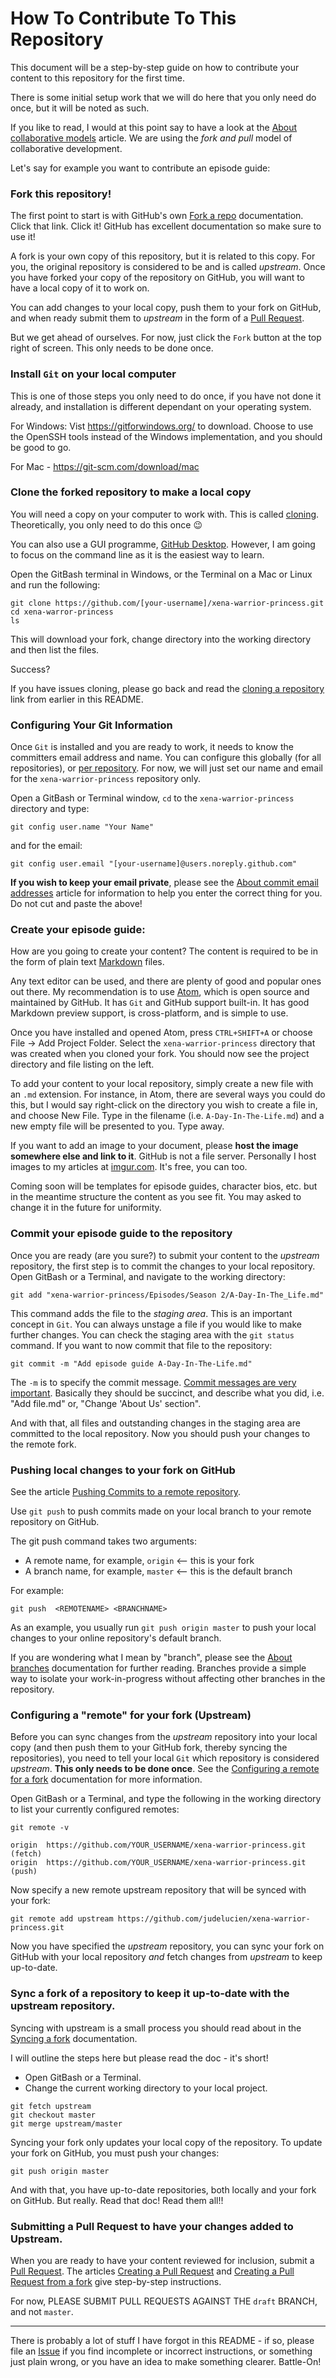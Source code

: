 # How To Contribute To This Repository

This document will be a step-by-step guide on how to contribute your content to this repository for the first time.

There is some initial setup work that we will do here that you only need do once, but it will be noted as such.

If you like to read, I would at this point say to have a look at the [About collaborative models](https://help.github.com/en/articles/about-collaborative-development-models) article. We are using the _fork and pull_ model of collaborative development.

Let's say for example you want to contribute an episode guide:

### Fork this repository!

The first point to start is with GitHub's own [Fork a repo](https://help.github.com/en/articles/fork-a-repo) documentation. Click that link. Click it! GitHub has excellent documentation so make sure to use it!

A fork is your own copy of this repository, but it is related to this copy. For you, the original repository is considered to be and is called _upstream_. Once you have forked your copy of the repository on GitHub, you will want to have a local copy  of it to work on.

You can add changes to your local copy, push them to your fork on GitHub, and when ready submit them to  _upstream_ in the form of a [Pull Request](https://help.github.com/en/articles/about-pull-requests).

But we get ahead of ourselves. For now, just click the `Fork` button at the top right of screen. This only needs to be done once.

### Install `Git` on your local computer

This is one of those steps you only need to do once, if you have not done it already, and installation is different dependant on your operating system.

For Windows: Vist https://gitforwindows.org/ to download. Choose to use the OpenSSH tools instead of the Windows implementation, and you should be good to go.

For Mac - https://git-scm.com/download/mac

### Clone the forked repository to make a local copy

You will need a copy on your computer to work with. This is called [cloning](https://help.github.com/en/articles/cloning-a-repository). Theoretically, you only need to do this once :wink:

You can also use a GUI programme, [GitHub Desktop](https://desktop.github.com/). However, I am going to focus on the command line as it is the easiest way to learn.

Open the GitBash terminal in Windows, or the Terminal on a Mac or Linux and run the following:

```
git clone https://github.com/[your-username]/xena-warrior-princess.git
cd xena-warror-princess
ls
```

This will download your fork, change directory into the working directory and then list the files.

Success?

If you have issues cloning, please go back and read the [cloning a repository](https://help.github.com/en/articles/cloning-a-repository) link from earlier in this README.

### Configuring Your Git Information

Once `Git` is installed and you are ready to work, it needs to know the committers email address and name. You can configure this globally (for all repositories), or [per repository](https://help.github.com/en/articles/setting-your-username-in-git#setting-your-git-username-for-a-single-repository). For now, we will just set our name and email for the `xena-warrior-princess` repository only.

Open a GitBash or Terminal window, `cd` to the `xena-warrior-princess` directory and type:

```
git config user.name "Your Name"
```

and for the email:

```
git config user.email "[your-username]@users.noreply.github.com"
```

**If you wish to keep your email private**, please see the [About commit email addresses](https://help.github.com/en/articles/setting-your-commit-email-address#about-commit-email-addresses) article for information to help you enter the correct thing for you. Do not cut and paste the above!

### Create your episode guide:

How are you going to create your content? The content is required to be in the form of plain text [Markdown](https://help.github.com/en/articles/basic-writing-and-formatting-syntax) files.

Any text editor can be used, and there are plenty of good and popular ones out there. My recommendation is to use [Atom](https://atom.io/), which is open source and maintained by GitHub. It has `Git` and GitHub support built-in. It has good Markdown preview support, is cross-platform, and is simple to use.

Once you have installed and opened Atom, press `CTRL+SHIFT+A` or choose File -> Add Project Folder. Select the `xena-warrior-princess` directory that was created when you cloned your fork. You should now see the project directory and file listing on the left.

To add your content to your local repository, simply create a new file with an `.md` extension. For instance, in Atom, there are several ways you could do this, but I would say right-click on the directory you wish to create a file in, and choose New File. Type in the filename (i.e. `A-Day-In-The-Life.md`) and a new empty file will be presented to you. Type away.

If you want to add an image to your document, please **host the image somewhere else and link to it**. GitHub is not a file server. Personally I host images to my articles at [imgur.com](https://imgur.com/). It's free, you can too.

Coming soon will be templates for episode guides, character bios, etc. but in the meantime structure the content as you see fit. You may asked to change it in the future for uniformity.

### Commit your episode guide to the repository

Once you are ready (are you sure?) to submit your content to the _upstream_ repository, the first step is to commit the changes to your local repository. Open GitBash or a Terminal, and navigate to the working directory:

```
git add "xena-warrior-princess/Episodes/Season 2/A-Day-In-The_Life.md"
```

This command adds the file to the _staging area_. This is an important concept in `Git`. You can always unstage a file if you would like to make further changes. You can check the staging area with the `git status` command. If you want to now commit that file to the repository:

```
git commit -m "Add episode guide A-Day-In-The-Life.md"
```

The `-m` is to specify the commit message. [Commit messages are very important](https://chris.beams.io/posts/git-commit/). Basically they should be succinct, and describe what you did, i.e. "Add file.md" or, "Change 'About Us' section".

And with that, all files and outstanding changes in the staging area are committed to the local repository. Now you should push your changes to the remote fork.

### Pushing local changes to your fork on GitHub

See the article [Pushing Commits to a remote repository](https://help.github.com/en/articles/pushing-commits-to-a-remote-repository).

Use `git push` to push commits made on your local branch to your remote repository on GitHub.

The git push command takes two arguments:

- A remote name, for example, `origin` <-- this is your fork
- A branch name, for example, `master` <-- this is the default branch

For example:

```
git push  <REMOTENAME> <BRANCHNAME>
```

As an example, you usually run `git push origin master` to push your local changes to your online repository's default branch.

If you are wondering what I mean by "branch", please see the [About branches](https://help.github.com/en/articles/about-branches) documentation for further reading. Branches provide a simple way to isolate your work-in-progress without affecting other branches in the repository.


### Configuring a "remote" for your fork (Upstream)

Before you can sync changes from the _upstream_ repository into your local copy (and then push them to your GitHub fork, thereby syncing the repositories), you need to tell your local `Git` which repository is considered _upstream_. **This only needs to be done once**. See the [Configuring a remote for a fork](https://help.github.com/en/articles/configuring-a-remote-for-a-fork) documentation for more information.

Open GitBash or a Terminal, and type the following in the working directory to list your currently configured remotes:

```
git remote -v

origin  https://github.com/YOUR_USERNAME/xena-warrior-princess.git (fetch)
origin  https://github.com/YOUR_USERNAME/xena-warrior-princess.git (push)
```

Now specify a new remote upstream repository that will be synced with your fork:

```
git remote add upstream https://github.com/judelucien/xena-warrior-princess.git
```

Now you have specified the _upstream_ repository, you can sync your fork on GitHub with your local repository _and_ fetch changes from _upstream_ to keep up-to-date.

### Sync a fork of a repository to keep it up-to-date with the upstream repository.

Syncing with upstream is a small process you should read about in the [Syncing a fork](https://help.github.com/en/articles/syncing-a-fork) documentation.

I will outline the steps here but please read the doc - it's short!

- Open GitBash or a Terminal.
- Change the current working directory to your local project.

```
git fetch upstream
git checkout master
git merge upstream/master
```

Syncing your fork only updates your local copy of the repository. To update your fork on GitHub, you must push your changes:

```
git push origin master
```

And with that, you have up-to-date repositories, both locally and your fork on GitHub. But really. Read that doc! Read them all!!

### Submitting a Pull Request to have your changes added to Upstream.

When you are ready to have your content reviewed for inclusion, submit a [Pull Request](https://help.github.com/en/articles/about-pull-requests). The articles [Creating a Pull Request](https://help.github.com/en/articles/creating-a-pull-request) and [Creating a Pull Request from a fork](https://help.github.com/en/articles/creating-a-pull-request-from-a-fork) give step-by-step instructions.

For now, PLEASE SUBMIT PULL REQUESTS AGAINST THE `draft` BRANCH, and not `master`.

---

There is probably a lot of stuff I have forgot in this README - if so, please file an [Issue](https://github.com/judelucien/xena-warrior-princess/issues) if you find incomplete or incorrect instructions, or something just plain wrong, or you have an idea to make something clearer. Battle-On!
